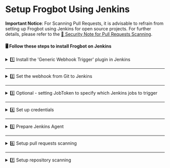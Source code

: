 # Setup Frogbot Using Jenkins

**Important Notice**: For Scanning Pull Requests, it is advisable to refrain from setting up Frogbot using Jenkins for open source projects. For further details, please refer to the [👮 Security Note for Pull Requests Scanning](scan-pull-requests.md#security-note-for-pull-requests-scanning).

#### 🖥️ Follow these steps to install Frogbot on Jenkins

<details>

<summary>1️⃣ Install the 'Generic Webhook Trigger' plugin in Jenkins</summary>

* From your Jenkins dashboard navigate to **Manage Jenkins** | **Manage Plugins** and then select the **Available** tab.
* Use the search bar to find the **Generic Webhook Trigger** plugin and install it. [Read more about the plugin](https://plugins.jenkins.io/generic-webhook-trigger/).

</details>

***

<details>

<summary>2️⃣ Set the webhook from Git to Jenkins</summary>

**Bitbucket Server**

*   Go to repository settings, select Webhooks, and create a new webhook.

    ![](../.gitbook/assets/bitbucket-webhook-setup.png)
*   Set the webhook URL using the following pattern - `https://[your-jenkins-domain]/generic-webhook-trigger/invoke`

    ![](../.gitbook/assets/bitbucketserver-create-webhook.png)

**GitHub**

*   Go to repository settings and create a new webhook:

    ![](../.gitbook/assets/github-new-webhook.png)
*   Set the webhook URL using the following pattern - `https://[your-jenkins-domain]/generic-webhook-trigger/invoke`

    ![](<../.gitbook/assets/github-webhook-setup (1).png>)

**Azure Repos**

* The webhook URL pattern is `https://[your-jenkins-domain]/generic-webhook-trigger/invoke`
* Use [this](https://learn.microsoft.com/en-us/azure/devops/service-hooks/services/jenkins?view=azure-devops) article to setup the webhook.

**GitLab**

* Go to your **Project Settings** and select **Webhooks**.
* Set the webhook URL using the following pattern - `https://[your-jenkins-domain]/generic-webhook-trigger/invoke`
*   Enable the **Merge request events** option.

    ![](../.gitbook/assets/gitlab-webhook.png)

</details>

***

<details>

<summary>3️⃣ Optional - setting JobToken to specify which Jenkins jobs to trigger</summary>

* In certain scenarios, the 'Generic Webhook Trigger' plugin might already be activated in other Jenkins jobs, and you may wish to prevent those jobs from being triggered by the Git Webhook you've configured for Frogbot. This can be accomplished by generating a dedicated API token for Frogbot within your Git Provider and then incorporating this token into the Webhook URL. The Webhook URL will then adhere to the following format - `https://[your-jenkins-domain]/generic-webhook-trigger/invoke?token=[your token]`. For further information on triggering only specific jobs in Jenkins, please refer to the [official documentation](https://plugins.jenkins.io/generic-webhook-trigger/#plugin-content-trigger-only-specific-job).

</details>

***

<details>

<summary>4️⃣ Set up credentials</summary>

* Configure the Git and JFrog connection parameters by utilizing the [Jenkins credentials](https://www.jenkins.io/doc/book/using/using-credentials/) feature, specifying them as **Secret Text**:

<!---->

* **JF\_URL**: This should be your JFrog Platform URL (e.g., "https://acme.jfrog.io").
* **JF\_ACCESS\_TOKEN** or **JF\_USER** & **JF\_PASSWORD**: Provide your JFrog Platform credentials.
* **JF\_GIT\_TOKEN**: A Git access token with both read and write permissions.

</details>

***

<details>

<summary>5️⃣ Prepare Jenkins Agent</summary>

* Ensure that the Jenkins agent has the necessary package managers installed. For example, if the project utilizes npm, it is crucial to have the npm client installed on the agent.

</details>

***

<details>

<summary>6️⃣ Setup pull requests scanning</summary>

*   Create a new Pipeline Job in Jenkins.

    ![](../.gitbook/assets/new-jenkins-pipelines-job.png)
*   Enable the ‘Generic Webhook Trigger’ in the job

    ![](../.gitbook/assets/jenkins-build-trigger.png)
*   Use the following template to create the pipeline script for the job

    ```groovy
    pipeline {

        agent any // Use your agent here with installed package manager (npm,go,python etc..)

        triggers {
            GenericTrigger(
                    genericVariables: [
                            // GitHub
                            //[key: 'JF_GIT_REPO', value: '$.repository.name'],
                            //[key: 'JF_GIT_PULL_REQUEST_ID', value: '$.number'],
                            //[key: 'JF_GIT_OWNER', value: '$.pull_request.user.login'],
                            //[key: 'TRIGGER_KEY', value: '$.action'],

                            // Bitbucket Server
                            //[key: 'JF_GIT_REPO', value: '$.pullRequest.fromRef.repository.slug'],
                            //[key: 'JF_GIT_PULL_REQUEST_ID', value: '$.pullRequest.id'],
                            //[key: 'JF_GIT_OWNER', value: '$.pullRequest.fromRef.repository.project.key'],
                            //[key: 'TRIGGER_KEY', value: '$.eventKey'],

                            // GitLab
                            //[key: 'JF_GIT_REPO', value: '$.project.name'],
                            //[key: 'JF_GIT_PULL_REQUEST_ID', value: '$.pullRequestId'],
                            //[key: 'JF_GIT_OWNER', value: '$.user.username'],
                            //[key: 'TRIGGER_KEY', value: '$.event_type'],

                            // Azure Repos
                            //[key: 'JF_GIT_REPO', value: '$.resource.repository.name'],
                            //[key: 'JF_GIT_PULL_REQUEST_ID', value: '$.object_attributes.iid'],
                            //[key: 'JF_GIT_OWNER', value: '$.resource.repository.project.name'],
                            //[key: 'TRIGGER_KEY', value: '$.eventType'],
                    ],
                    causeString: 'Pull Request Trigger',
                    printContributedVariables: false,
                    // Use the token parameter to have different tokens for different jobs.
                    // Using only the token means only jobs with that exact token will be visible for that request
                    // This token will be sent as a query param from the webhook
                    // Example: https://jenkinsUrl/generic-webhook-trigger/invoke?token=MyJobToken
                    token: 'MyJobToken'
            )
        }

        environment {
            // [Mandatory]
            // Name of the git provider, one of the following: [bitbucketServer,github,gitlab,azureRepos]
            JF_GIT_PROVIDER = "CHOOSE_ONE_OF_THE_FOLLOWING"
            // [Mandatory]
            // JFrog platform URL (This functionality requires version 3.29.0 or above of Xray)
            JF_URL = credentials("JF_URL")

            // [Mandatory if JF_USER and JF_PASSWORD are not provided]
            // JFrog access token with 'read' permissions for Xray
            JF_ACCESS_TOKEN = credentials("JF_ACCESS_TOKEN")

            // [Mandatory]
            // GitHub enterprise server access token with the following permissions:
            // Read and Write access to code, pull requests, security events, and workflows
            JF_GIT_TOKEN = credentials("JF_GIT_TOKEN")

            // [Mandatory for on-premise]
            // API endpoint to VCS provider REST API
            // JF_GIT_API_ENDPOINT= ""

            // [Optional]
            // If the machine that runs Frogbot has no access to the internet, set the name of a remote repository
            // in Artifactory, which proxies https://releases.jfrog.io
            // The 'frogbot' executable and other tools it needs will be downloaded through this repository.
            // JF_RELEASES_REPO= ""

            // [Optional]
            // Configure the SMTP server to enable Frogbot to send emails with detected secrets in pull request scans.
            // SMTP server URL including should the relevant port: (Example: smtp.server.com:8080)
            // JF_SMTP_SERVER= ""

            // [Mandatory if JF_SMTP_SERVER is set]
            // The username required for authenticating with the SMTP server.
            // JF_SMTP_USER= ""

            // [Mandatory if JF_SMTP_SERVER is set]
            // The password associated with the username required for authentication with the SMTP server.
            // JF_SMTP_PASSWORD= ""

            // [Optional]
            // Avoid adding extra info to pull request comments. that isn't related to the scan findings.
            // JF_AVOID_EXTRA_MESSAGES= "TRUE"

            ///////////////////////////////////////////////////////////////////////////
            //   If your project uses a 'frogbot-config.yml' file, you should define //
            //   the following variables inside the file, instead of here.           //
            ///////////////////////////////////////////////////////////////////////////

            // [Mandatory if the two conditions below are met]
            // 1. The project uses yarn 2, NuGet or .NET to download its dependencies
            // 2. The `installCommand` variable isn't set in your frogbot-config.yml file.
            //
            // The command that installs the project dependencies (e.g "nuget restore")
            // JF_INSTALL_DEPS_CMD= ""

            // [Optional, default: "."]
            // Relative path to the root of the project in the Git repository
            // JF_WORKING_DIR= path/to/project/dir

            // [Default: "*.git*;*node_modules*;*target*;*venv*;*test*"]
            // List of exclusion patterns (utilizing wildcards) for excluding paths in the source code of the Git repository during SCA scans.
            // JF_PATH_EXCLUSIONS= "*.git*;*node_modules*;*target*;*venv*;*test*"

            // [Optional]
            // Xray Watches. Learn more about them here: https://www.jfrog.com/confluence/display/JFROG/Configuring+Xray+Watches
            // JF_WATCHES= <watch-1>,<watch-2>...<watch-n>

            // [Optional]
            // JFrog project. Learn more about it here: https://www.jfrog.com/confluence/display/JFROG/Projects
            // JF_PROJECT= <project-key>

            // [Optional, default: "FALSE"]
            // Displays all existing vulnerabilities, including the ones that were added by the pull request.
            // JF_INCLUDE_ALL_VULNERABILITIES= "TRUE"

            // [Optional, default: "FALSE"]
            // When adding new comments on pull requests, keep old comments that were added by previous scans.
            // JF_AVOID_PREVIOUS_PR_COMMENTS_DELETION= "TRUE"

            // [Optional, default: "TRUE"]
            // Fails the Frogbot task if any security issue is found.
            // JF_FAIL= "FALSE"

            // [Optional, default: "TRUE"]
            // Relative path to a Pip requirements.txt file. If not set, the Python project's dependencies are determined and scanned using the project setup.py file.
            // JF_REQUIREMENTS_FILE= ""

            // [Optional, Default: "TRUE"]
            // Use Gradle wrapper.
            // JF_USE_WRAPPER= "FALSE"

            // [Optional]
            // Frogbot will download the project dependencies if they're not cached locally. To download the
            // dependencies from a virtual repository in JFrog Artifactory set the name of the repository. There's no
            // need to set this value, if it is set in the frogbot-config.yml file.
            // JF_DEPS_REPO= ""

            // [Optional]
            // Template for the branch name generated by Frogbot when creating pull requests with fixes.
            // The template must include {BRANCH_NAME_HASH}, to ensure that the generated branch name is unique.
            // The template can optionally include the {IMPACTED_PACKAGE} and {FIX_VERSION} variables.
            // JF_BRANCH_NAME_TEMPLATE= "frogbot-{IMPACTED_PACKAGE}-{BRANCH_NAME_HASH}"

            // [Optional]
            // Template for the commit message generated by Frogbot when creating pull requests with fixes
            // The template can optionally include the {IMPACTED_PACKAGE} and {FIX_VERSION} variables.
            // JF_COMMIT_MESSAGE_TEMPLATE= "Upgrade {IMPACTED_PACKAGE} to {FIX_VERSION}"

            // [Optional]
            // Template for the pull request title generated by Frogbot when creating pull requests with fixes.
            // The template can optionally include the {IMPACTED_PACKAGE} and {FIX_VERSION} variables.
            // JF_PULL_REQUEST_TITLE_TEMPLATE= "[🐸 Frogbot] Upgrade {IMPACTED_PACKAGE} to to {FIX_VERSION}"

            // [Optional, Default: "FALSE"]
            // If TRUE, Frogbot creates a single pull request with all the fixes.
            // If FALSE, Frogbot creates a separate pull request for each fix.
            // JF_GIT_AGGREGATE_FIXES= "FALSE"

            // [Optional, Default: "FALSE"]
            // Handle vulnerabilities with fix versions only
            // JF_FIXABLE_ONLY= "TRUE"

            // [Optional]
            // Set the minimum severity for vulnerabilities that should be fixed and commented on in pull requests
            // The following values are accepted: Low, Medium, High or Critical
            // JF_MIN_SEVERITY= ""

            // [Optional, Default: eco-system+frogbot@jfrog.com]
            // Set the email of the commit author
            // JF_GIT_EMAIL_AUTHOR= ""

            // [Optional]
            // List of comma separated email addresses to receive email notifications about secrets
            // detected during pull request scanning. The notification is also sent to the email set
            // in the committer git profile regardless of whether this variable is set or not.
            // JF_EMAIL_RECEIVERS= ""

            // [Optional]
            // Add a title to pull request comments generated by Frogbot.
            // JF_PR_COMMENT_TITLE= ""
        }

        stages {

            stage("Verify trigger") {
                steps {
                    script {
                        // Change this to your trigger name
                        // GitHub: synchronize
                        // BitbucketServer: pr:from_ref_updated && pr:opened payload
                        // GitLab: merge_request
                        // AzureRepos: git.pullrequest.updated || git.pullrequest.created
                        if (env.TRIGGER_KEY != 'synchronize') {
                            error('Event key is not pr:from_ref_updated. Aborting pipeline execution.')
                        }
                    }
                }
            }

            stage('Download Frogbot') {
                steps {
                    script{
                              if (env.JF_RELEASES_REPO == "") {
                                // For Linux / MacOS runner:
                                sh """ curl -fLg "https://releases.jfrog.io/artifactory/frogbot/v2/[RELEASE]/getFrogbot.sh" | sh"""
                                // For Windows runner:
                                // powershell """iwr https://releases.jfrog.io/artifactory/frogbot/v2/[RELEASE]/frogbot-windows-amd64/frogbot.exe -OutFile .\frogbot.exe"""
                            } else {
                                // For Linux / MacOS air-gaped environments:
                                sh 'curl -fLg "$env.JF_URL/artifactory/$env.JF_RELEASES_REPO/artifactory/frogbot/v2/[RELEASE]/getFrogbot.sh" | sh'
                                // For Windows air-gaped environments:
                                // powershell """iwr ${env.JF_URL}/artifactory/${env.JF_RELEASES_REPO}/artifactory/frogbot/v2/[RELEASE]/frogbot-windows-amd64/frogbot.exe -OutFile .\frogbot.exe"""
                            }
                    }
                }
            }

            stage('Scan Pull Request') {
                steps {
                    sh "./frogbot scan-pull-request"
                }
            }
        }
    }
    ```

</details>

***

<details>

<summary>7️⃣ Setup repository scanning</summary>

*   Create a new Pipeline Job in Jenkins.

    ![](../.gitbook/assets/new-jenkins-pipelines-job.png)
*   Use the following template for pipeline.

    ```groovy
    // Run the job once a day
    CRON_SETTINGS = '''0 0 * * *'''

    pipeline {
        agent any

        triggers {
            cron(CRON_SETTINGS)
        }

        environment {

            // [Mandatory]
            // Username of the account associated with the Git access token
            JF_GIT_USERNAME = ""

            // [Mandatory]
            // Owner of the repository
            // BitbucketServer note: Private projects should start with the prefix: "~"
            JF_GIT_OWNER = ""

            // [Mandatory]
            // Name of the repository to scan
            JF_GIT_REPO = ""

            // [Mandatory]
            // Name of the git provider, one of the following: [bitbucketServer,github,gitlab,azureRepos]
            JF_GIT_PROVIDER = "CHOOSE_ONE_OF_THE_FOLLOWING"

            // [Mandatory]
            // JFrog platform URL (This functionality requires version 3.29.0 or above of Xray)
            JF_URL = credentials("JF_URL")

            // [Mandatory if JF_USER and JF_PASSWORD are not provided]
            // JFrog access token with 'read' permissions for Xray
            JF_ACCESS_TOKEN = credentials("JF_ACCESS_TOKEN")

            // [Mandatory]
            // GitHub enterprise server access token with the following permissions:
            // Read and Write access to code, pull requests, security events, and workflows
            JF_GIT_TOKEN = credentials("JF_GIT_TOKEN")

            // [Mandatory for on-premise]
            // API endpoint to VCS provider REST API
            // JF_GIT_API_ENDPOINT= ""

            // [Optional]
            // If the machine that runs Frogbot has no access to the internet, set the name of a remote repository
            // in Artifactory, which proxies https://releases.jfrog.io
            // The 'frogbot' executable and other tools it needs will be downloaded through this repository.
            // JF_RELEASES_REPO= ""

            // [Optional]
            // Avoid adding extra info to pull request comments. that isn't related to the scan findings.
            // JF_AVOID_EXTRA_MESSAGES= "TRUE"

            ///////////////////////////////////////////////////////////////////////////
            //   If your project uses a 'frogbot-config.yml' file, you should define //
            //   the following variables inside the file, instead of here.           //
            ///////////////////////////////////////////////////////////////////////////

            // [Mandatory if the two conditions below are met]
            // 1. The project uses yarn 2, NuGet or .NET to download its dependencies
            // 2. The `installCommand` variable isn't set in your frogbot-config.yml file.
            //
            // The command that installs the project dependencies (e.g "nuget restore")
            // JF_INSTALL_DEPS_CMD= ""

            // [Optional, default: "."]
            // Relative path to the root of the project in the Git repository
            // JF_WORKING_DIR= path/to/project/dir
            
            // [Default: "*.git*;*node_modules*;*target*;*venv*;*test*"]
            // List of exclusion patterns (utilizing wildcards) for excluding paths in the source code of the Git repository during SCA scans.
            // JF_PATH_EXCLUSIONS= "*.git*;*node_modules*;*target*;*venv*;*test*"

            // [Optional]
            // Xray Watches. Learn more about them here: https://www.jfrog.com/confluence/display/JFROG/Configuring+Xray+Watches
            // JF_WATCHES= <watch-1>,<watch-2>...<watch-n>

            // [Optional]
            // JFrog project. Learn more about it here: https://www.jfrog.com/confluence/display/JFROG/Projects
            // JF_PROJECT= <project-key>

            // [Optional, default: "FALSE"]
            // Displays all existing vulnerabilities, including the ones that were added by the pull request.
            // JF_INCLUDE_ALL_VULNERABILITIES= "TRUE"

            // [Optional, default: "TRUE"]
            // Fails the Frogbot task if any security issue is found.
            // JF_FAIL= "FALSE"

            // [Optional, default: "TRUE"]
            // Relative path to a Pip requirements.txt file. If not set, the Python project's dependencies are determined and scanned using the project setup.py file.
            // JF_REQUIREMENTS_FILE= ""

            // [Optional, Default: "TRUE"]
            // Use Gradle wrapper.
            // JF_USE_WRAPPER= "FALSE"

            // [Optional]
            // Frogbot will download the project dependencies if they're not cached locally. To download the
            // dependencies from a virtual repository in JFrog Artifactory set the name of the repository. There's no
            // need to set this value, if it is set in the frogbot-config.yml file.
            // JF_DEPS_REPO= ""

            // [Optional]
            // Template for the branch name generated by Frogbot when creating pull requests with fixes.
            // The template must include {BRANCH_NAME_HASH}, to ensure that the generated branch name is unique.
            // The template can optionally include the {IMPACTED_PACKAGE} and {FIX_VERSION} variables.
            // JF_BRANCH_NAME_TEMPLATE= "frogbot-{IMPACTED_PACKAGE}-{BRANCH_NAME_HASH}"

            // [Optional]
            // Template for the commit message generated by Frogbot when creating pull requests with fixes
            // The template can optionally include the {IMPACTED_PACKAGE} and {FIX_VERSION} variables.
            // JF_COMMIT_MESSAGE_TEMPLATE= "Upgrade {IMPACTED_PACKAGE} to {FIX_VERSION}"

            // [Optional]
            // Template for the pull request title generated by Frogbot when creating pull requests with fixes.
            // The template can optionally include the {IMPACTED_PACKAGE} and {FIX_VERSION} variables.
            // JF_PULL_REQUEST_TITLE_TEMPLATE= "[🐸 Frogbot] Upgrade {IMPACTED_PACKAGE} to to {FIX_VERSION}"

            // [Optional, Default: "FALSE"]
            // If TRUE, Frogbot creates a single pull request with all the fixes.
            // If FALSE, Frogbot creates a separate pull request for each fix.
            // JF_GIT_AGGREGATE_FIXES= "FALSE"

            // [Optional, Default: "FALSE"]
            // Handle vulnerabilities with fix versions only
            // JF_FIXABLE_ONLY= "TRUE"

            // [Optional]
            // Set the minimum severity for vulnerabilities that should be fixed and commented on in pull requests
            // The following values are accepted: Low, Medium, High, or Critical
            // JF_MIN_SEVERITY= ""

            // [Optional, Default: eco-system+frogbot@jfrog.com]
            // Set the email of the commit author
            // JF_GIT_EMAIL_AUTHOR: ""
        }

        stages {

            stage('Download Frogbot') {
                steps {
                    script{
                            if (env.JF_RELEASES_REPO == "") {
                                // For Linux / MacOS runner:
                                sh """ curl -fLg "https://releases.jfrog.io/artifactory/frogbot/v2/[RELEASE]/getFrogbot.sh" | sh"""
                                // For Windows runner:
                                // powershell """iwr https://releases.jfrog.io/artifactory/frogbot/v2/[RELEASE]/frogbot-windows-amd64/frogbot.exe -OutFile .\frogbot.exe"""
                            } else {
                                // For Linux / MacOS air gaped environments:
                                sh 'curl -fLg "$env.JF_URL/artifactory/$env.JF_RELEASES_REPO/artifactory/frogbot/v2/[RELEASE]/getFrogbot.sh" | sh'
                                // For Windows air gaped environments:
                                // powershell """iwr ${env.JF_URL}/artifactory/${env.JF_RELEASES_REPO}/artifactory/frogbot/v2/[RELEASE]/frogbot-windows-amd64/frogbot.exe -OutFile .\frogbot.exe"""
                            }
                    }
                }
            }

            stage('Scan Repository') {
                steps {
                    sh "./frogbot scan-repository"
                }
            }
        }
    }
    ```

</details>
